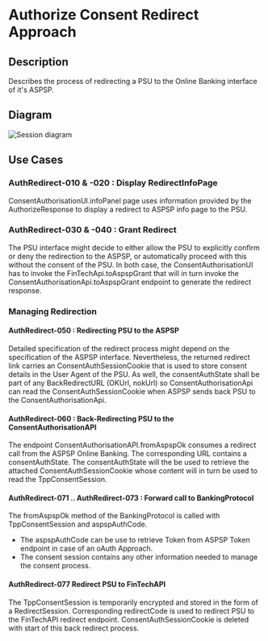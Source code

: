 # Authorize Consent Redirect Approach

## Description

Describes the process of redirecting a PSU to the Online Banking interface of it's ASPSP.

## Diagram

![Session diagram](http://www.plantuml.com/plantuml/proxy?src=https://raw.githubusercontent.com/adorsys/open-banking-gateway/develop/docs/architecture/diagrams/useCases/5b-psuAuthRedirectConsent.puml&fmt=svg&vvv=1&sanitize=true)  

## Use Cases

### AuthRedirect-010 & -020 : Display RedirectInfoPage
ConsentAuthorisationUI.infoPanel page uses information provided by the AuthorizeResponse to display a redirect to ASPSP info page to the PSU. 

### AuthRedirect-030 & -040 : Grant Redirect
The PSU interface might decide to either allow the PSU to explicitly confirm or deny the redirection to the ASPSP, or automatically proceed with this without the consent of the PSU. In both case, the ConsentAuthorisationUI has to invoke the FinTechApi.toAspspGrant that will in turn invoke the ConsentAuthorisationApi.toAspspGrant endpoint to generate the redirect response. 

### Managing Redirection

#### AuthRedirect-050 : Redirecting PSU to the ASPSP
Detailed specification of the redirect process might depend on the specification of the ASPSP interface. Nevertheless, the returned redirect link carries an ConsentAuthSessionCookie that is used to store consent details in the User Agent of the PSU. 
As well, the consentAuthState shall be part of any BackRedirectURL (OKUrl, nokUrl) so ConsentAuthorisationApi can read the ConsentAuthSessionCookie when ASPSP sends back PSU to the ConsentAuthorisationApi.

#### AuthRedirect-060 : Back-Redirecting PSU to the ConsentAuthorisationAPI
The endpoint ConsentAuthorisationAPI.fromAspspOk consumes a redirect call from the ASPSP Online Banking. The corresponding URL
contains a consentAuthState. The consentAuthState will the be used to retrieve the attached ConsentAuthSessionCookie whose content will in turn be used to read the TppConsentSession.

#### AuthRedirect-071 .. AuthRedirect-073 : Forward call to BankingProtocol
The fromAspspOk method of the BankingProtocol is called with TppConsentSession and aspspAuthCode.
- The aspspAuthCode can be use to retrieve Token from ASPSP Token endpoint in case of an oAuth Approach.
- The consent session contains any other information needed to manage the consent process.

#### AuthRedirect-077 Redirect PSU to FinTechAPI
The TppConsentSession is temporarily encrypted and stored in the form of a RedirectSession. Corresponding redirectCode is used to redirect PSU to the FinTechAPI redirect endpoint. ConsentAuthSessionCookie is deleted with start of this back redirect process.



